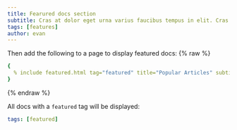 ```yaml
---
title: Fearured docs section
subtitle: Cras at dolor eget urna varius faucibus tempus in elit. Cras a dui imperdiet, tempus metus quis, pharetra turpis.
tags: [features]
author: evan
---
```


Then add the following to a page to display featured docs:
{% raw %}

```yaml
{
  % include featured.html tag="featured" title="Popular Articles" subtitle="Selected featured articles to get you started fast in Jekyll" %,
}
```

{% endraw %}

All docs with a `featured` tag will be displayed:

```yml
tags: [featured]
```
